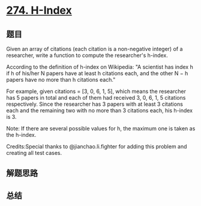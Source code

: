 # [274. H-Index](https://leetcode.com/problems/h-index/)

## 题目

        
Given an array of citations (each citation is a non-negative integer) of a researcher, write a function to compute the researcher's h-index.



According to the definition of h-index on Wikipedia: "A scientist has index h if h of his/her N papers have at least h citations each, and the other N − h papers have no more than h citations each."



For example, given citations = [3, 0, 6, 1, 5], which means the researcher has 5 papers in total and each of them had received 3, 0, 6, 1, 5 citations respectively. Since the researcher has 3 papers with at least 3 citations each and the remaining two with no more than 3 citations each, his h-index is 3.



Note: If there are several possible values for h, the maximum one is taken as the h-index.


Credits:Special thanks to @jianchao.li.fighter for adding this problem and creating all test cases.
      

## 解题思路


## 总结


